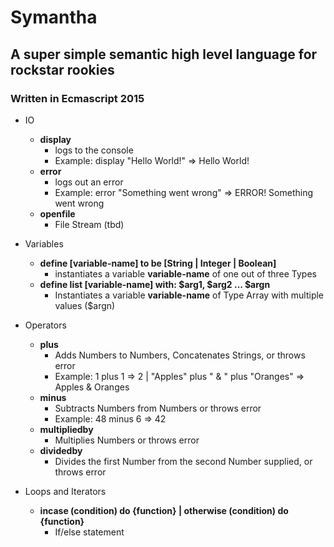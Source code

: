 # Symantha
## A super simple semantic high level language for rockstar rookies
### Written in Ecmascript 2015

- IO
  - **display**
    - logs to the console
    - Example: display "Hello World!" => Hello World!
  - **error**
    - logs out an error
    - Example: error "Something went wrong" => ERROR! Something went wrong
  - **openfile**
    - File Stream (tbd)

- Variables
  - **define [variable-name] to be [String | Integer | Boolean]**
    - instantiates a variable __variable-name__ of one out of three Types
  - **define list [variable-name] with: $arg1, $arg2 ... $argn**
    - Instantiates a variable __variable-name__ of Type Array with multiple values ($argn)

- Operators
  - **plus**
    - Adds Numbers to Numbers, Concatenates Strings, or throws error
    - Example: 1 plus 1 => 2 | "Apples" plus " & " plus "Oranges" => Apples & Oranges
  - **minus**
    - Subtracts Numbers from Numbers or throws error
    - Example: 48 minus 6 => 42
  - **multipliedby**
    - Multiplies Numbers or throws error
  - **dividedby**
    - Divides the first Number from the second Number supplied, or throws error

- Loops and Iterators
  - **incase (condition) do {function} | otherwise (condition) do {function}**
    - If/else statement


